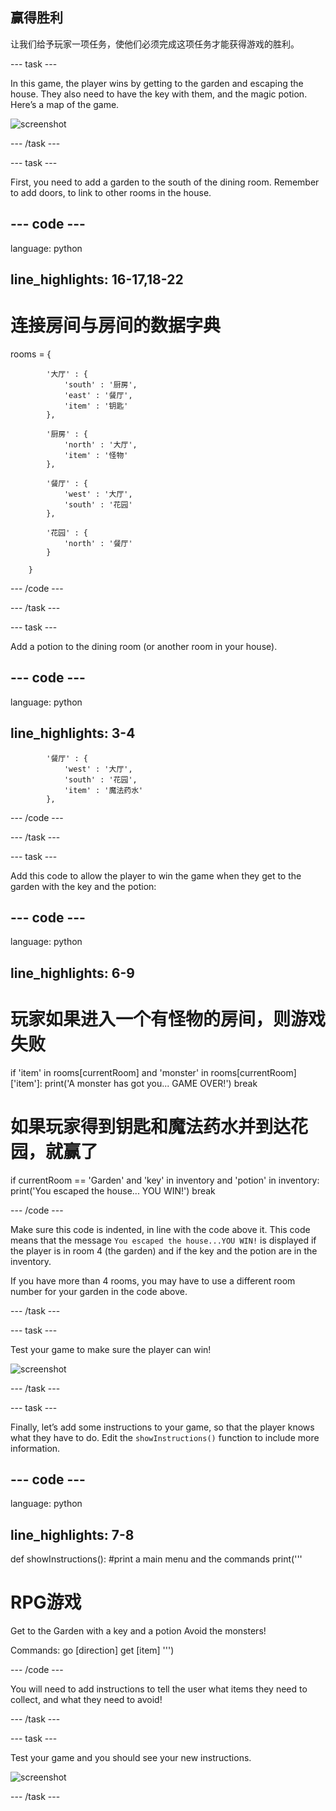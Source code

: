 ## 赢得胜利

让我们给予玩家一项任务，使他们必须完成这项任务才能获得游戏的胜利。

\--- task \---

In this game, the player wins by getting to the garden and escaping the house. They also need to have the key with them, and the magic potion. Here’s a map of the game.

![screenshot](images/rpg-final-map.png)

\--- /task \---

\--- task \---

First, you need to add a garden to the south of the dining room. Remember to add doors, to link to other rooms in the house.

## \--- code \---

language: python

## line_highlights: 16-17,18-22

# 连接房间与房间的数据字典

rooms = {

            '大厅' : {
                'south' : '厨房',
                'east' : '餐厅',
                'item' : '钥匙'
            },
    
            '厨房' : {
                'north' : '大厅',
                'item' : '怪物'
            },
    
            '餐厅' : {
                'west' : '大厅',
                'south' : '花园'
            },
    
            '花园' : {
                'north' : '餐厅'
            }
    
        }
    

\--- /code \---

\--- /task \---

\--- task \---

Add a potion to the dining room (or another room in your house).

## \--- code \---

language: python

## line_highlights: 3-4

            '餐厅' : {
                'west' : '大厅',
                'south' : '花园',
                'item' : '魔法药水'
            },
    

\--- /code \---

\--- /task \---

\--- task \---

Add this code to allow the player to win the game when they get to the garden with the key and the potion:

## \--- code \---

language: python

## line_highlights: 6-9

# 玩家如果进入一个有怪物的房间，则游戏失败

if 'item' in rooms\[currentRoom] and 'monster' in rooms[currentRoom\]\['item'\]: print('A monster has got you... GAME OVER!') break

# 如果玩家得到钥匙和魔法药水并到达花园，就赢了

if currentRoom == 'Garden' and 'key' in inventory and 'potion' in inventory: print('You escaped the house... YOU WIN!') break

\--- /code \---

Make sure this code is indented, in line with the code above it. This code means that the message `You escaped the house...YOU WIN!` is displayed if the player is in room 4 (the garden) and if the key and the potion are in the inventory.

If you have more than 4 rooms, you may have to use a different room number for your garden in the code above.

\--- /task \---

\--- task \---

Test your game to make sure the player can win!

![screenshot](images/rpg-win-test.png)

\--- /task \---

\--- task \---

Finally, let’s add some instructions to your game, so that the player knows what they have to do. Edit the `showInstructions()` function to include more information.

## \--- code \---

language: python

## line_highlights: 7-8

def showInstructions(): #print a main menu and the commands print('''

# RPG游戏

Get to the Garden with a key and a potion Avoid the monsters!

Commands: go [direction] get [item] ''')

\--- /code \---

You will need to add instructions to tell the user what items they need to collect, and what they need to avoid!

\--- /task \---

\--- task \---

Test your game and you should see your new instructions.

![screenshot](images/rpg-instructions-test.png)

\--- /task \---